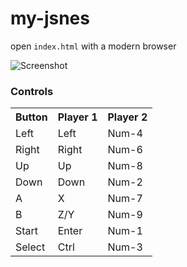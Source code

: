 # my-jsnes

open `index.html` with a modern browser

![Screenshot](http://i.imgur.com/wSMsmfx.png)

### Controls

<table id="controls">
  <tr>
      <th>Button</th>
      <th>Player 1</th>
      <th>Player 2</th>
  </tr>
  <tr>
      <td>Left</td>
      <td>Left</td>
      <td>Num-4</td>
  <tr>
      <td>Right</td>
      <td>Right</td>
      <td>Num-6</td>
  </tr>
  <tr>
      <td>Up</td>
      <td>Up</td>
      <td>Num-8</td>
  </tr>
  <tr>
      <td>Down</td>
      <td>Down</td>
      <td>Num-2</td>
  </tr>
  <tr>
      <td>A</td>
      <td>X</td>
      <td>Num-7</td>
  </tr>
  <tr>
      <td>B</td>
      <td>Z/Y</td>
      <td>Num-9</td>
  </tr>
  <tr>
      <td>Start</td>
      <td>Enter</td>
      <td>Num-1</td>
  </tr>
  <tr>
      <td>Select</td>
      <td>Ctrl</td>
      <td>Num-3</td>
  </tr>
</table>
